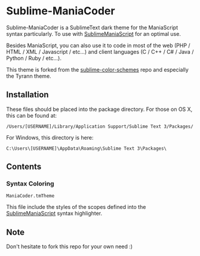 Sublime-ManiaCoder
==================

Sublime-ManiaCoder is a SublimeText dark theme for the ManiaScript syntax particularly. To use with [SublimeManiaScript](https://github.com/Anthodev/SublimeManiaScript) for an optimal use.

Besides ManiaScript, you can also use it to code in most of the web (PHP / HTML / XML / Javascript / etc...) and client languages (C / C++ / C# / Java / Python / Ruby / etc...).

This theme is forked from the [sublime-color-schemes](https://github.com/carlcalderon/sublime-color-schemes) repo and especially the Tyrann theme.


Installation
------------

These files should be placed into the package directory. For those on OS X, this can be found at:

`/Users/[USERNAME]/Library/Application Support/Sublime Text 3/Packages/`

For Windows, this directory is here:

`C:\Users\[USERNAME]\AppData\Roaming\Sublime Text 3\Packages\`


Contents
--------

### Syntax Coloring

`ManiaCoder.tmTheme`

This file include the styles of the scopes defined into the [SublimeManiaScript](https://github.com/Anthodev/SublimeManiaScript) syntax highlighter.


Note
----

Don't hesitate to fork this repo for your own need :)
